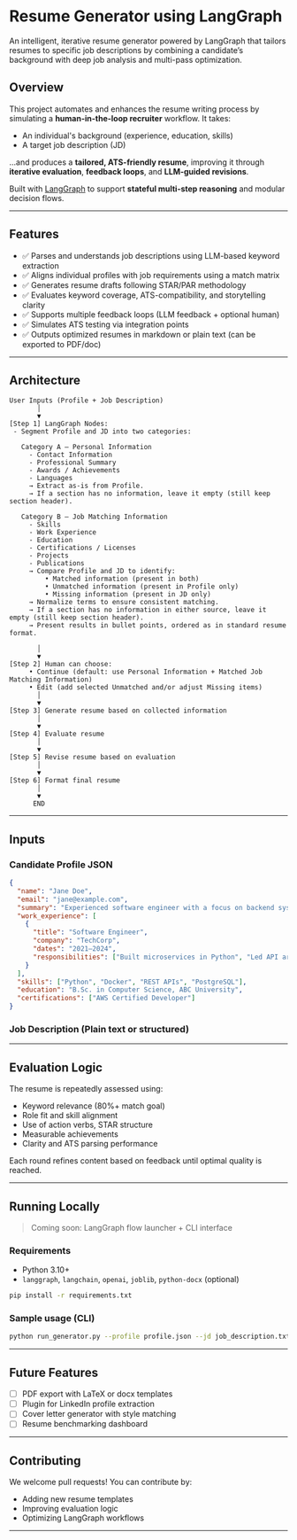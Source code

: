 # Resume Generator using LangGraph

An intelligent, iterative resume generator powered by LangGraph that tailors resumes to specific job descriptions by combining a candidate’s background with deep job analysis and multi-pass optimization.

## Overview

This project automates and enhances the resume writing process by simulating a **human-in-the-loop recruiter** workflow. It takes:

- An individual's background (experience, education, skills)
- A target job description (JD)

...and produces a **tailored, ATS-friendly resume**, improving it through **iterative evaluation**, **feedback loops**, and **LLM-guided revisions**.

Built with [LangGraph](https://github.com/langchain-ai/langgraph) to support **stateful multi-step reasoning** and modular decision flows.

---

## Features

- ✅ Parses and understands job descriptions using LLM-based keyword extraction
- ✅ Aligns individual profiles with job requirements using a match matrix
- ✅ Generates resume drafts following STAR/PAR methodology
- ✅ Evaluates keyword coverage, ATS-compatibility, and storytelling clarity
- ✅ Supports multiple feedback loops (LLM feedback + optional human)
- ✅ Simulates ATS testing via integration points
- ✅ Outputs optimized resumes in markdown or plain text (can be exported to PDF/doc)

---

## Architecture

```vbnet
User Inputs (Profile + Job Description)
       │
       ▼
[Step 1] LangGraph Nodes:
 - Segment Profile and JD into two categories:

   Category A — Personal Information
     - Contact Information
     - Professional Summary
     - Awards / Achievements
     - Languages
     → Extract as-is from Profile.
     → If a section has no information, leave it empty (still keep section header).

   Category B — Job Matching Information
     - Skills
     - Work Experience
     - Education
     - Certifications / Licenses
     - Projects
     - Publications
     → Compare Profile and JD to identify:
         • Matched information (present in both)
         • Unmatched information (present in Profile only)
         • Missing information (present in JD only)
     → Normalize terms to ensure consistent matching.
     → If a section has no information in either source, leave it empty (still keep section header).
     → Present results in bullet points, ordered as in standard resume format.

       │
       ▼
[Step 2] Human can choose:
     • Continue (default: use Personal Information + Matched Job Matching Information)
     • Edit (add selected Unmatched and/or adjust Missing items)
       │
       ▼
[Step 3] Generate resume based on collected information
       │
       ▼
[Step 4] Evaluate resume
       │
       ▼
[Step 5] Revise resume based on evaluation
       │
       ▼        
[Step 6] Format final resume
       │
       ▼
      END
```

---

## Inputs

### Candidate Profile JSON
```json
{
  "name": "Jane Doe",
  "email": "jane@example.com",
  "summary": "Experienced software engineer with a focus on backend systems...",
  "work_experience": [
    {
      "title": "Software Engineer",
      "company": "TechCorp",
      "dates": "2021–2024",
      "responsibilities": ["Built microservices in Python", "Led API architecture redesign"]
    }
  ],
  "skills": ["Python", "Docker", "REST APIs", "PostgreSQL"],
  "education": "B.Sc. in Computer Science, ABC University",
  "certifications": ["AWS Certified Developer"]
}
```

### Job Description (Plain text or structured)

---

## Evaluation Logic

The resume is repeatedly assessed using:

- Keyword relevance (80%+ match goal)
- Role fit and skill alignment
- Use of action verbs, STAR structure
- Measurable achievements
- Clarity and ATS parsing performance

Each round refines content based on feedback until optimal quality is reached.

---

## Running Locally

> Coming soon: LangGraph flow launcher + CLI interface

### Requirements
- Python 3.10+
- `langgraph`, `langchain`, `openai`, `joblib`, `python-docx` (optional)

```bash
pip install -r requirements.txt
```

### Sample usage (CLI)
```bash
python run_generator.py --profile profile.json --jd job_description.txt
```

---

## Future Features

- [ ] PDF export with LaTeX or docx templates
- [ ] Plugin for LinkedIn profile extraction
- [ ] Cover letter generator with style matching
- [ ] Resume benchmarking dashboard

---

## Contributing

We welcome pull requests! You can contribute by:
- Adding new resume templates
- Improving evaluation logic
- Optimizing LangGraph workflows

---
